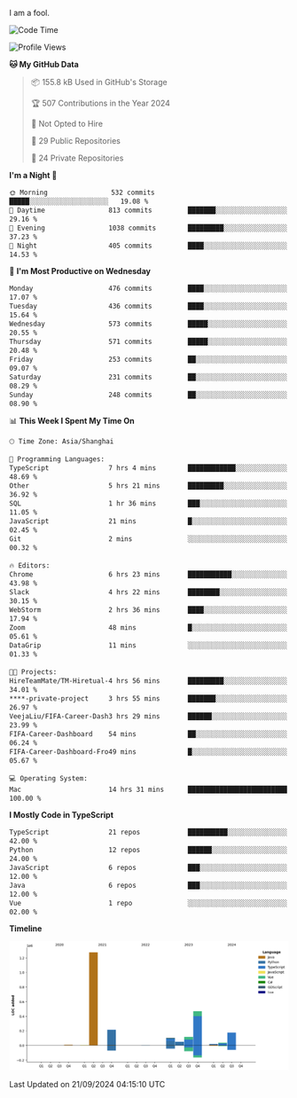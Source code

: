 I am a fool.

<!--START_SECTION:waka-->
![Code Time](http://img.shields.io/badge/Code%20Time-1%2C845%20hrs%2032%20mins-blue)

![Profile Views](http://img.shields.io/badge/Profile%20Views-0-blue)

**🐱 My GitHub Data** 

> 📦 155.8 kB Used in GitHub's Storage 
 > 
> 🏆 507 Contributions in the Year 2024
 > 
> 🚫 Not Opted to Hire
 > 
> 📜 29 Public Repositories 
 > 
> 🔑 24 Private Repositories 
 > 
**I'm a Night 🦉** 

```text
🌞 Morning                532 commits         █████░░░░░░░░░░░░░░░░░░░░   19.08 % 
🌆 Daytime                813 commits         ███████░░░░░░░░░░░░░░░░░░   29.16 % 
🌃 Evening                1038 commits        █████████░░░░░░░░░░░░░░░░   37.23 % 
🌙 Night                  405 commits         ████░░░░░░░░░░░░░░░░░░░░░   14.53 % 
```
📅 **I'm Most Productive on Wednesday** 

```text
Monday                   476 commits         ████░░░░░░░░░░░░░░░░░░░░░   17.07 % 
Tuesday                  436 commits         ████░░░░░░░░░░░░░░░░░░░░░   15.64 % 
Wednesday                573 commits         █████░░░░░░░░░░░░░░░░░░░░   20.55 % 
Thursday                 571 commits         █████░░░░░░░░░░░░░░░░░░░░   20.48 % 
Friday                   253 commits         ██░░░░░░░░░░░░░░░░░░░░░░░   09.07 % 
Saturday                 231 commits         ██░░░░░░░░░░░░░░░░░░░░░░░   08.29 % 
Sunday                   248 commits         ██░░░░░░░░░░░░░░░░░░░░░░░   08.90 % 
```


📊 **This Week I Spent My Time On** 

```text
🕑︎ Time Zone: Asia/Shanghai

💬 Programming Languages: 
TypeScript               7 hrs 4 mins        ████████████░░░░░░░░░░░░░   48.69 % 
Other                    5 hrs 21 mins       █████████░░░░░░░░░░░░░░░░   36.92 % 
SQL                      1 hr 36 mins        ███░░░░░░░░░░░░░░░░░░░░░░   11.05 % 
JavaScript               21 mins             █░░░░░░░░░░░░░░░░░░░░░░░░   02.45 % 
Git                      2 mins              ░░░░░░░░░░░░░░░░░░░░░░░░░   00.32 % 

🔥 Editors: 
Chrome                   6 hrs 23 mins       ███████████░░░░░░░░░░░░░░   43.98 % 
Slack                    4 hrs 22 mins       ████████░░░░░░░░░░░░░░░░░   30.15 % 
WebStorm                 2 hrs 36 mins       ████░░░░░░░░░░░░░░░░░░░░░   17.94 % 
Zoom                     48 mins             █░░░░░░░░░░░░░░░░░░░░░░░░   05.61 % 
DataGrip                 11 mins             ░░░░░░░░░░░░░░░░░░░░░░░░░   01.33 % 

🐱‍💻 Projects: 
HireTeamMate/TM-Hiretual-4 hrs 56 mins       █████████░░░░░░░░░░░░░░░░   34.01 % 
****-private-project     3 hrs 55 mins       ███████░░░░░░░░░░░░░░░░░░   26.97 % 
VeejaLiu/FIFA-Career-Dash3 hrs 29 mins       ██████░░░░░░░░░░░░░░░░░░░   23.99 % 
FIFA-Career-Dashboard    54 mins             ██░░░░░░░░░░░░░░░░░░░░░░░   06.24 % 
FIFA-Career-Dashboard-Fro49 mins             █░░░░░░░░░░░░░░░░░░░░░░░░   05.67 % 

💻 Operating System: 
Mac                      14 hrs 31 mins      █████████████████████████   100.00 % 
```

**I Mostly Code in TypeScript** 

```text
TypeScript               21 repos            ██████████░░░░░░░░░░░░░░░   42.00 % 
Python                   12 repos            ██████░░░░░░░░░░░░░░░░░░░   24.00 % 
JavaScript               6 repos             ███░░░░░░░░░░░░░░░░░░░░░░   12.00 % 
Java                     6 repos             ███░░░░░░░░░░░░░░░░░░░░░░   12.00 % 
Vue                      1 repo              ░░░░░░░░░░░░░░░░░░░░░░░░░   02.00 % 
```



**Timeline**

![Lines of Code chart](https://raw.githubusercontent.com/VeejaLiu/VeejaLiu/master/assets/bar_graph.png)


 Last Updated on 21/09/2024 04:15:10 UTC
<!--END_SECTION:waka-->

